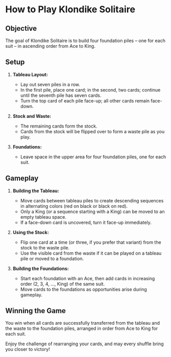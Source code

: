 # How to Play Klondike Solitaire

## Objective

The goal of Klondike Solitaire is to build four foundation piles – one
for each suit – in ascending order from Ace to King.

## Setup

1. **Tableau Layout:**
   - Lay out seven piles in a row.
   - In the first pile, place one card; in the second, two cards;
     continue until the seventh pile has seven cards.
   - Turn the top card of each pile face-up; all other cards remain face-down.

2. **Stock and Waste:**
   - The remaining cards form the stock.
   - Cards from the stock will be flipped over to form a waste pile as you play.

3. **Foundations:**
   - Leave space in the upper area for four foundation piles, one for each suit.

## Gameplay

1. **Building the Tableau:**
   - Move cards between tableau piles to create descending sequences
     in alternating colors (red on black or black on red).
   - Only a King (or a sequence starting with a King) can be moved
     to an empty tableau space.
   - If a face-down card is uncovered, turn it face-up immediately.

2. **Using the Stock:**
   - Flip one card at a time (or three, if you prefer that variant)
     from the stock to the waste pile.
   - Use the visible card from the waste if it can be played on a tableau pile
     or moved to a foundation.

3. **Building the Foundations:**
   - Start each foundation with an Ace, then add cards in increasing order
     (2, 3, 4, …, King) of the same suit.
   - Move cards to the foundations as opportunities arise during gameplay.

## Winning the Game

You win when all cards are successfully transferred from the tableau
and the waste to the foundation piles, arranged in order from Ace to King
for each suit.

Enjoy the challenge of rearranging your cards, and may every shuffle
bring you closer to victory!